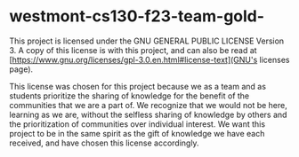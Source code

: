 # westmont-cs130-f23-team-gold-

This project is licensed under the GNU GENERAL PUBLIC LICENSE Version 3.
A copy of this license is [](included) with this project, and can also
be read at [https://www.gnu.org/licenses/gpl-3.0.en.html#license-text](GNU's licenses page).

This license was chosen for this project because we as a team and as students prioritize
the sharing of knowledge for the benefit of the communities that we are a part of.
We recognize that we would not be here, learning as we are, without the selfless sharing
of knowledge by others and the prioritization of communities over individual interest.
We want this project to be in the same spirit as the gift of knowledge we have each
received, and have chosen this license accordingly.


